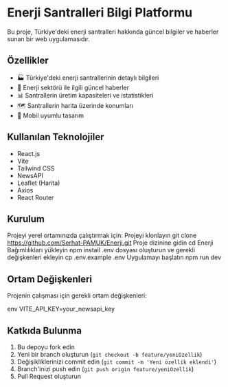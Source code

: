 # Enerji Santralleri Bilgi Platformu

Bu proje, Türkiye'deki enerji santralleri hakkında güncel bilgiler ve haberler sunan bir web uygulamasıdır.

## Özellikler

- 🏭 Türkiye'deki enerji santrallerinin detaylı bilgileri
- 📰 Enerji sektörü ile ilgili güncel haberler
- 📊 Santrallerin üretim kapasiteleri ve istatistikleri
- 🗺️ Santrallerin harita üzerinde konumları
- 📱 Mobil uyumlu tasarım

## Kullanılan Teknolojiler

- React.js
- Vite
- Tailwind CSS
- NewsAPI
- Leaflet (Harita)
- Axios
- React Router

## Kurulum

Projeyi yerel ortamınızda çalıştırmak için:
Projeyi klonlayın
git clone https://github.com/Serhat-PAMUK/Enerji.git
Proje dizinine gidin
cd Enerji
Bağımlılıkları yükleyin
npm install
.env dosyası oluşturun ve gerekli değişkenleri ekleyin
cp .env.example .env
Uygulamayı başlatın
npm run dev

## Ortam Değişkenleri

Projenin çalışması için gerekli ortam değişkenleri:

env
VITE_API_KEY=your_newsapi_key


## Katkıda Bulunma

1. Bu depoyu fork edin
2. Yeni bir branch oluşturun (`git checkout -b feature/yeniOzellik`)
3. Değişikliklerinizi commit edin (`git commit -m 'Yeni özellik eklendi'`)
4. Branch'inizi push edin (`git push origin feature/yeniOzellik`)
5. Pull Request oluşturun





